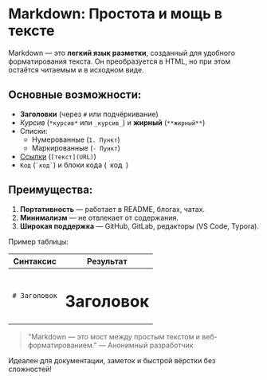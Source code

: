 # Markdown: Простота и мощь в тексте

Markdown — это **легкий язык разметки**, созданный для удобного форматирования текста. Он преобразуется в HTML, но при этом остаётся читаемым и в исходном виде.

## Основные возможности:

- **Заголовки** (через `#` или подчёркивание)
- *Курсив* (`*курсив*` или `_курсив_`) и **жирный** (`**жирный**`)
- Списки:
  - Нумерованные (`1. Пункт`)
  - Маркированные (`- Пункт`)
- [Ссылки](https://example.com) (`[текст](URL)`)
- `Код` (`` `код` ``) и блоки кода (``` ```код``` ```)

## Преимущества:

1. **Портативность** — работает в README, блогах, чатах.
2. **Минимализм** — не отвлекает от содержания.
3. **Широкая поддержка** — GitHub, GitLab, редакторы (VS Code, Typora).

Пример таблицы:

| Синтаксис | Результат   |
|-----------|-------------|
| `# Заголовок` | <h1>Заголовок</h1> |

> "Markdown — это мост между простым текстом и веб-форматированием." — Анонимный разработчик

Идеален для документации, заметок и быстрой вёрстки без сложностей!
